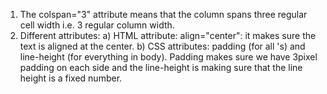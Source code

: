 1. The colspan="3" attribute means that the column spans three regular cell width i.e. 3 regular column width.
2. Different attributes:
 a) HTML attribute: align="center": it makes sure the text is aligned at the center.
 b) CSS attributes: padding (for all <th>'s) and line-height (for everything in body). Padding makes sure we have 3pixel padding on each side and the line-height is making sure that the line height is a fixed number.
	
